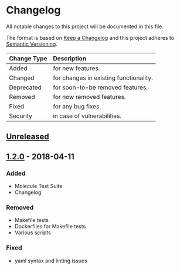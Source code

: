 # Changelog

All notable changes to this project will be documented in this file.

The format is based on [Keep a Changelog](http://keepachangelog.com/en/1.0.0/)
and this project adheres to [Semantic Versioning](http://semver.org/spec/v2.0.0.html).

| Change Type   | Description                            |
| :------------ | :------------------------------------- |
| Added         | for new features.                      |
| Changed       | for changes in existing functionality. |
| Deprecated    | for soon-to-be removed features.       |
| Removed       | for now removed features.              |
| Fixed         | for any bug fixes.                     |
| Security      | in case of vulnerabilities.            |

## [Unreleased]

## [1.2.0] - 2018-04-11

### Added

- Molecule Test Suite
- Changelog

### Removed

- Makefile tests
- Dockerfiles for Makefile tests
- Various scripts

### Fixed

- yaml syntax and linting issues

[Unreleased]: https://github.com/joshuacherry/ansible-role-ldap/compare/1.2.0...HEAD
[1.2.0]: https://github.com/joshuacherry/ansible-role-ldap/compare/1.0.1...1.2.0
